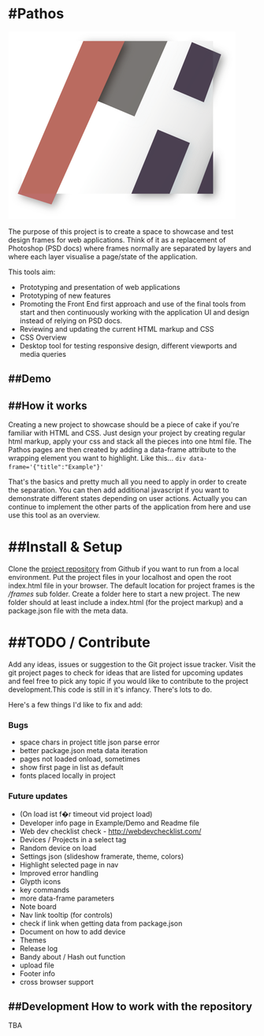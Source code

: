 #Pathos
====================
![Pathos](https://github.com/ImanimalXI/pathos/raw/develop/dev/img/pathos.png)


The purpose of this project is to create a space to showcase and test design frames for web applications.
Think of it as a replacement of Photoshop (PSD docs) where frames normally are separated by layers and where each layer visualise a page/state of the application.

This tools aim:

* Prototyping and presentation of web applications
* Prototyping of new features
* Promoting the Front End first approach and use of the final tools from start and then continuously working with the application UI and design instead of relying on PSD docs.
* Reviewing and updating the current HTML markup and CSS
* CSS Overview
* Desktop tool for testing responsive design, different viewports and media queries

##Demo
---

##How it works
---
Creating a new project to showcase should be a piece of cake if you're familiar with HTML and CSS.
Just design your project by creating regular html markup, apply your css and stack all the pieces into one html file.
The Pathos pages are then created by adding a data-frame attribute to the wrapping element you want to highlight. Like this...
`div data-frame='{"title":"Example"}'`
   
That's the basics and pretty much all you need to apply in order to create the separation. You can then add additional javascript if you want to demonstrate different states depending on user actions. Actually you can continue to implement the other parts of the application from here and use use this tool as an overview.

##Install & Setup
====================
 Clone the <a href="https://github.com/ImanimalXI/pathos">project repository</a> from Github if you want to run from a local environment.
Put the project files in your localhost and open the root index.html file in your browser.
The default location for project frames is the <i>/frames</i> sub folder. Create a folder here to start a new project.
The new folder should at least include a index.html (for the project markup) and a package.json file with the meta data.


##TODO / Contribute
====================
Add any ideas, issues or suggestion to the Git project issue tracker.
Visit the git project pages to check for ideas that are listed for upcoming updates and feel free to pick any topic if you would like to contribute
to the project development.This code is still in it's infancy. There's lots to do.

Here's a few things I'd like to fix and add:

### Bugs
* space chars in project title json parse error
* better package.json meta data iteration
* pages not loaded onload, sometimes
* show first page in list as default
* fonts placed locally in project

### Future updates
* (On load ist f�r timeout vid project load)
* Developer info page in Example/Demo and Readme file
* Web dev checklist check - http://webdevchecklist.com/
* Devices / Projects in a select tag
* Random device on load
* Settings json (slideshow framerate, theme, colors)
* Highlight selected page in nav
* Improved error handling
* Glypth icons
* key commands
* more data-frame parameters
* Note board
* Nav link tooltip (for controls)
* check if link when getting data from package.json
* Document on how to add device
* Themes
* Release log
* Bandy about / Hash out function
* upload file
* Footer info
* cross browser support

##Development How to work with the repository
---
TBA
